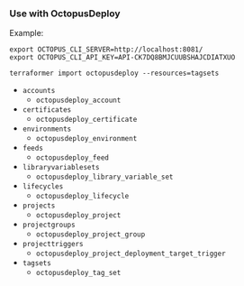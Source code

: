 ### Use with OctopusDeploy

Example:

```
export OCTOPUS_CLI_SERVER=http://localhost:8081/
export OCTOPUS_CLI_API_KEY=API-CK7DQ8BMJCUUBSHAJCDIATXUO

terraformer import octopusdeploy --resources=tagsets
```

- `accounts`
  - `octopusdeploy_account`
- `certificates`
  - `octopusdeploy_certificate`
- `environments`
  - `octopusdeploy_environment`
- `feeds`
  - `octopusdeploy_feed`
- `libraryvariablesets`
  - `octopusdeploy_library_variable_set`
- `lifecycles`
  - `octopusdeploy_lifecycle`
- `projects`
  - `octopusdeploy_project`
- `projectgroups`
  - `octopusdeploy_project_group`
- `projecttriggers`
  - `octopusdeploy_project_deployment_target_trigger`
- `tagsets`
  - `octopusdeploy_tag_set`
